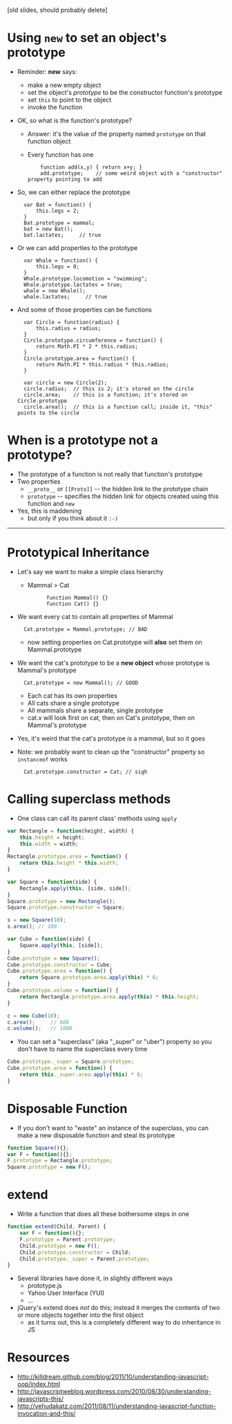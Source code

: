 [old slides, should probably delete]

# Using `new` to set an object's prototype

* Reminder: **new** says:
  * make a new empty object
  * set the object's *prototype* to be the constructor function's prototype
  * set `this` to point to the object
  * invoke the function
* OK, so what is the function's prototype?
  * Answer: it's the value of the property named `prototype` on that function object
  * Every function has one

            function add(x,y) { return x+y; }
            add.prototype;    // some weird object with a "constructor" property pointing to add

* So, we can either replace the prototype

        var Bat = function() {
            this.legs = 2;
        }
        Bat.prototype = mammal;
        bat = new Bat();
        bat.lactates;     // true

* Or we can add properties to the prototype

        var Whale = function() {
            this.legs = 0;
        }
        Whale.prototype.locomotion = "swimming";
        Whale.prototype.lactates = true;
        whale = new Whale();
        whale.lactates;     // true

* And some of those properties can be functions

        var Circle = function(radius) {
            this.radius = radius;
        }
        Circle.prototype.circumference = function() {
            return Math.PI * 2 * this.radius;
        }
        Circle.prototype.area = function() {
            return Math.PI * this.radius * this.radius;
        }

        var circle = new Circle(2);
        circle.radius;  // this is 2; it's stored on the circle
        circle.area;    // this is a function; it's stored on Circle.prototype
        circle.area();  // this is a function call; inside it, "this" points to the circle

# When is a prototype not a prototype?

* The prototype of a function is not really that function's prototype
* Two properties
  * `__proto__` or `[[Proto]]` -- the hidden link to the prototype chain
  * `prototype` -- specifies the hidden link for objects created using this function and `new`
* Yes, this is maddening
  * but only if you think about it `:-)`

---
# Prototypical Inheritance

* Let's say we want to make a simple class hierarchy
  * Mammal > Cat

              function Mammal() {}
              function Cat() {}
* We want every cat to contain all properties of Mammal

        Cat.prototype = Mammal.prototype; // BAD
  * now setting properties on Cat.prototype will **also** set them on Mammal.prototype
* We want the cat's prototype to be a **new object** whose prototype is Mammal's prototype

        Cat.prototype = new Mammal(); // GOOD
  * Each cat has its own properties
  * All cats share a single prototype
  * All mammals share a separate, single prototype
  * cat.x will look first on cat, then on Cat's prototype, then on Mammal's prototype
* Yes, it's weird that the cat's prototype *is* a mammal, but so it goes
* Note: we probably want to clean up the "constructor" property so `instanceof` works

        Cat.prototype.constructor = Cat; // sigh

# Calling superclass methods

* One class can call its parent class' methods using `apply`

```javascript
var Rectangle = function(height, width) {
    this.height = height;
    this.width = width;
}
Rectangle.prototype.area = function() {
    return this.height * this.width;
}

var Square = function(side) {
    Rectangle.apply(this, [side, side]);
}
Square.prototype = new Rectangle();
Square.prototype.constructor = Square;

s = new Square(10);
s.area(); // 100

var Cube = function(side) {
    Square.apply(this, [side]);
}
Cube.prototype = new Square();
Cube.prototype.constructor = Cube;
Cube.prototype.area = function() {
    return Square.prototype.area.apply(this) * 6;
}
Cube.prototype.volume = function() {
    return Rectangle.prototype.area.apply(this) * this.height;
}

c = new Cube(10);
c.area();     // 600
c.volume();   // 1000
```

* You can set a "superclass" (aka "_super" or "uber") property so you don't have to name the superclass every time

```javascript
Cube.prototype._super = Square.prototype;
Cube.prototype.area = function() {
    return this._super.area.apply(this) * 6;
}
```

# Disposable Function

* If you don't want to "waste" an instance of the superclass, you can make a new disposable function and steal its prototype

```javascript
function Square(){};
var F = function(){};
F.prototype = Rectangle.prototype;
Square.prototype = new F();
```

# extend

* Write a function that does all these bothersome steps in one

```javascript
function extend(Child, Parent) {
    var F = function(){};
    F.prototype = Parent.prototype;
    Child.prototype = new F();
    Child.prototype.constructor = Child;
    Child.prototype._super = Parent.prototype;
}
```

* Several libraries have done it, in slightly different ways
  * prototype.js
  * Yahoo User Interface (YUI)
  * ...
* jQuery's extend does *not* do this; instead it merges the contents of two or more objects together into the first object
  * as it turns out, this is a completely different way to do inheritance in JS

# Resources

* <http://killdream.github.com/blog/2011/10/understanding-javascript-oop/index.html>
* <http://javascriptweblog.wordpress.com/2010/08/30/understanding-javascripts-this/>
* <http://yehudakatz.com/2011/08/11/understanding-javascript-function-invocation-and-this/>

